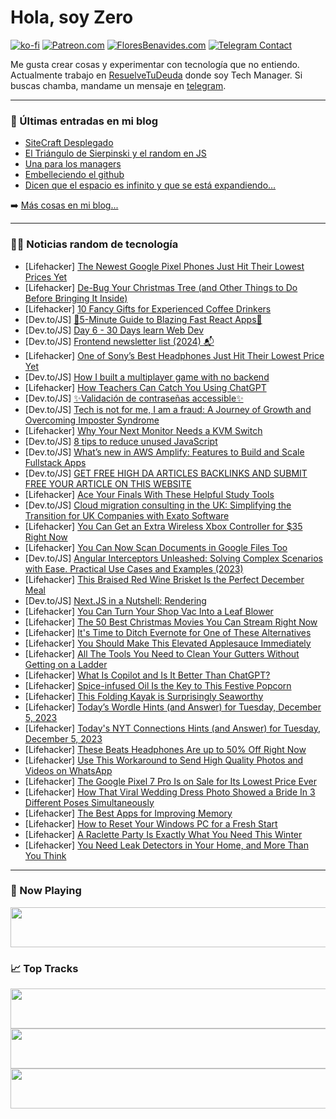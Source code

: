 # Hola, soy Zero

[![ko-fi](https://ko-fi.com/img/githubbutton_sm.svg)](https://ko-fi.com/J3J4N0LUK)
[![Patreon.com](https://img.shields.io/endpoint.svg?url=https%3A%2F%2Fshieldsio-patreon.vercel.app%2Fapi%3Fusername%3Dzerodragon%26type%3Dpatrons&style=for-the-badge)](https://patreon.com/zerodragon)
[![FloresBenavides.com](https://img.shields.io/website?down_message=oops&label=MiBlog&style=for-the-badge&up_message=online&url=https%3A%2F%2Ffloresbenavides.com)](https://floresbenavides.com)
[![Telegram Contact](https://img.shields.io/badge/escr%C3%ADbeme-ZeroDragon-%2326A5E4?style=for-the-badge&logo=telegram)](https://t.me/zerodragon)

Me gusta crear cosas y experimentar con tecnología que no entiendo.
Actualmente trabajo en [ResuelveTuDeuda](http://github.com/resuelve) donde soy Tech Manager.
Si buscas chamba, mandame un mensaje en [telegram](https://t.me/zerodragon).

---

### 📕 Últimas entradas en mi blog
<!-- BLOG-POST-LIST:START -->
- [SiteCraft Desplegado](https://floresbenavides.com/sitecraft-desplegado/)
- [El Triángulo de Sierpinski y el random en JS](https://floresbenavides.com/el-triangulo-de-sierpinski-y-el-random-en-js/)
- [Una para los managers](https://floresbenavides.com/una-para-los-managers/)
- [Embelleciendo el github](https://floresbenavides.com/embelleciendo-el-github/)
- [Dicen que el espacio es infinito y que se está expandiendo…](https://floresbenavides.com/dicen-que-el-espacio-es-infinito-y-que-se-esta-expandiendo/)
<!-- BLOG-POST-LIST:END -->

➡️ [Más cosas en mi blog...](https://floresbenavides.com)

---

### 👨‍💻 Noticias random de tecnología
<!-- TECH-POSTS:START -->
- [Lifehacker] [The Newest Google Pixel Phones Just Hit Their Lowest Prices Yet](https://lifehacker.com/tech/google-pixel-8-pro-deal)
- [Lifehacker] [De-Bug Your Christmas Tree &lpar;and Other Things to Do Before Bringing It Inside&rpar;](https://lifehacker.com/home/christmas-tree-tips)
- [Lifehacker] [10 Fancy Gifts for Experienced Coffee Drinkers](https://lifehacker.com/food-drink/best-gifts-for-coffee-lovers)
- [Dev.to/JS] [🚀5-Minute Guide to Blazing Fast React Apps🚀](https://dev.to/opensign/5-minute-guide-to-blazing-fast-react-apps-4h5b)
- [Dev.to/JS] [Day 6 - 30 Days learn Web Dev](https://dev.to/johnc/day-6-30-days-learn-web-dev-14c5)
- [Dev.to/JS] [Frontend newsletter list &lpar;2024&rpar; 📬](https://dev.to/tech-foutraque/frontend-newsletter-list-2024-43lb)
- [Lifehacker] [One of Sony’s Best Headphones Just Hit Their Lowest Price Yet](https://lifehacker.com/tech/sony-wh1000xm4-noise-cancelling-headphones-sale)
- [Dev.to/JS] [How I built a multiplayer game with no backend](https://dev.to/chijiooke/how-i-built-a-multiplayer-game-with-no-backend-2g62)
- [Lifehacker] [How Teachers Can Catch You Using ChatGPT](https://lifehacker.com/family/how-teachers-detect-ai-chatgpt)
- [Dev.to/JS] [✨Validación de contraseñas accessible✨](https://dev.to/micaavigliano/validacion-de-contrasenas-accessible-5gh6)
- [Dev.to/JS] [Tech is not for me, I am a fraud: A Journey of Growth and Overcoming Imposter Syndrome](https://dev.to/eworld/tech-is-not-for-me-i-am-a-fraud-a-journey-of-growth-and-overcoming-imposter-syndrome-jk9)
- [Lifehacker] [Why Your Next Monitor Needs a KVM Switch](https://lifehacker.com/tech/your-next-monitor-needs-a-kvm-switch)
- [Dev.to/JS] [8 tips to reduce unused JavaScript](https://dev.to/logrocket/8-tips-to-reduce-unused-javascript-1nkk)
- [Dev.to/JS] [What’s new in AWS Amplify: Features to Build and Scale Fullstack Apps](https://dev.to/aws/whats-new-in-aws-amplify-features-to-build-and-scale-fullstack-apps-4gek)
- [Dev.to/JS] [GET FREE HIGH DA ARTICLES BACKLINKS AND SUBMIT FREE YOUR ARTICLE ON THIS WEBSITE](https://dev.to/freearticleposts/get-free-high-da-articles-backlinks-and-submit-free-your-article-on-this-website-192f)
- [Lifehacker] [Ace Your Finals With These Helpful Study Tools](https://lifehacker.com/family/best-study-tools-finals-week)
- [Dev.to/JS] [Cloud migration consulting in the UK: Simplifying the Transition for UK Companies with Exato Software](https://dev.to/waqas00517/cloud-migration-consulting-in-the-uk-simplifying-the-transition-for-uk-companies-with-exato-software-350f)
- [Lifehacker] [You Can Get an Extra Wireless Xbox Controller for $35 Right Now](https://lifehacker.com/entertainment/xbox-controller-sale)
- [Lifehacker] [You Can Now Scan Documents in Google Files Too](https://lifehacker.com/tech/you-can-now-scan-documents-in-google-files)
- [Dev.to/JS] [Angular Interceptors Unleashed: Solving Complex Scenarios with Ease. Practical Use Cases and Examples &lpar;2023&rpar;](https://dev.to/astritshuli/angular-interceptors-unleashed-solving-complex-scenarios-with-ease-practical-use-cases-and-examples-2023-j3k)
- [Lifehacker] [This Braised Red Wine Brisket Is the Perfect December Meal](https://lifehacker.com/food-drink/best-braised-red-wine-brisket-recipe)
- [Dev.to/JS] [Next.JS in a Nutshell: Rendering](https://dev.to/oktadev/nextjs-in-a-nutshell-5dj1)
- [Lifehacker] [You Can Turn Your Shop Vac Into a Leaf Blower](https://lifehacker.com/home/use-shop-vac-as-leaf-blower)
- [Lifehacker] [The 50 Best Christmas Movies You Can Stream Right Now](https://lifehacker.com/entertainment/50-best-christmas-movies)
- [Lifehacker] [It&#39;s Time to Ditch Evernote for One of These Alternatives](https://lifehacker.com/tech/best-evernote-alternatives)
- [Lifehacker] [You Should Make This Elevated Applesauce Immediately](https://lifehacker.com/food-drink/best-homemade-applesauce-recipe)
- [Lifehacker] [All The Tools You Need to Clean Your Gutters Without Getting on a Ladder](https://lifehacker.com/home/how-to-clean-your-gutters-without-a-ladder)
- [Lifehacker] [What Is Copilot and Is It Better Than ChatGPT?](https://lifehacker.com/tech/what-is-microsoft-copilot)
- [Lifehacker] [Spice-infused Oil Is the Key to This Festive Popcorn](https://lifehacker.com/food-drink/holiday-spiced-popcorn-recipe)
- [Lifehacker] [This Folding Kayak is Surprisingly Seaworthy](https://lifehacker.com/health/oru-lake-folding-kayak-review-surprisingly-seaworthy)
- [Lifehacker] [Today’s Wordle Hints &lpar;and Answer&rpar; for Tuesday, December 5, 2023](https://lifehacker.com/entertainment/wordle-answer-today-december-5-2023)
- [Lifehacker] [Today&#39;s NYT Connections Hints &lpar;and Answer&rpar; for Tuesday, December 5, 2023](https://lifehacker.com/entertainment/todays-nyt-connections-hints-and-answer-for-tuesday-december-5-2023)
- [Lifehacker] [These Beats Headphones Are up to 50% Off Right Now](https://lifehacker.com/tech/beats-headphones-sale-amazon)
- [Lifehacker] [Use This Workaround to Send High Quality Photos and Videos on WhatsApp](https://lifehacker.com/you-can-finally-send-high-quality-photos-on-whatsapp-1850519877)
- [Lifehacker] [The Google Pixel 7 Pro Is on Sale for Its Lowest Price Ever](https://lifehacker.com/tech/google-pixel-7-pro-lowest-price-ever-at-woot)
- [Lifehacker] [How That Viral Wedding Dress Photo Showed a Bride In 3 Different Poses Simultaneously](https://lifehacker.com/tech/viral-panoramic-bridal-gown-photo)
- [Lifehacker] [The Best Apps for Improving Memory](https://lifehacker.com/tech/best-apps-for-improving-memory)
- [Lifehacker] [How to Reset Your Windows PC for a Fresh Start](https://lifehacker.com/tech/reset-windows-pc-without-reinstalling-windows)
- [Lifehacker] [A Raclette Party Is Exactly What You Need This Winter](https://lifehacker.com/food-drink/what-is-a-raclette-party)
- [Lifehacker] [You Need Leak Detectors in Your Home, and More Than You Think](https://lifehacker.com/home/home-water-leak-detectors)<!-- TECH-POSTS:END -->

---

### 🎵 Now Playing
<a href="https://spotify-now-playing-dun.vercel.app/now-playing?open"><img src="https://spotify-now-playing-dun.vercel.app/now-playing" width="540" height="64"></a>

### 📈 Top Tracks
<a href="https://spotify-now-playing-dun.vercel.app/top-tracks?i=1&open"><img src="https://spotify-now-playing-dun.vercel.app/top-tracks?i=1" width="540" height="64"></a>
<a href="https://spotify-now-playing-dun.vercel.app/top-tracks?i=2&open"><img src="https://spotify-now-playing-dun.vercel.app/top-tracks?i=2" width="540" height="64"></a>
<a href="https://spotify-now-playing-dun.vercel.app/top-tracks?i=3&open"><img src="https://spotify-now-playing-dun.vercel.app/top-tracks?i=3" width="540" height="64"></a>
